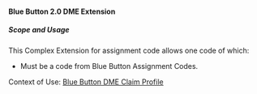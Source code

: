 #### Blue Button 2.0 DME Extension


##### Scope and Usage

This Complex Extension for assignment code allows one code of which:

* Must be a code from Blue Button Assignment Codes.

Context of Use: [Blue Button DME Claim Profile]({{site.data.structuredefinitions.bluebutton-dme-claim.path}})